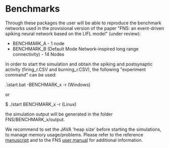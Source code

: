 # Benchmarks

Through these packages the user will be able to reproduce the benchmark networks used in the provisional version of the paper "FNS: an event-driven spiking neural network based on the LIFL model" (under review):

- BENCHMARK_A - 1 node
- BENCHMARK_B (Default Mode Network-inspired long range connectivity) - 14 Nodes

In order to start the simulation and obtain the spiking and postsynaptic activity (firing_r.CSV and burning_r.CSV), the following "experiment command" can be used:

.\start.bat -BENCHMARK_x -r (Windows)

or

$ ./start BENCHMARK_x -r (Linux)


the simulation output will be generated in the folder FNS/BENCHMARK_x/output.
 
We recommend to set the JAVA 'heap size' before starting the simulations, to manage memory usage/problems. Please refer to the reference [manuscript](https://www.nature.com/articles/s41598-021-91513-8) and to the FNS [user manual](https://docs.google.com/document/d/1TJ5vWIBHW81IaySHM5b81JeZehEwZXo8hFj2SIrKnKY/export?format=pdf) for additional information.

